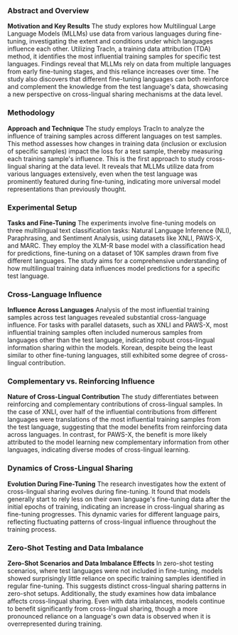 ### Abstract and Overview

**Motivation and Key Results**
The study explores how Multilingual Large Language Models (MLLMs) use data from various languages during fine-tuning, investigating the extent and conditions under which languages influence each other. Utilizing TracIn, a training data attribution (TDA) method, it identifies the most influential training samples for specific test languages. Findings reveal that MLLMs rely on data from multiple languages from early fine-tuning stages, and this reliance increases over time. The study also discovers that different fine-tuning languages can both reinforce and complement the knowledge from the test language's data, showcasing a new perspective on cross-lingual sharing mechanisms at the data level.

### Methodology

**Approach and Technique**
The study employs TracIn to analyze the influence of training samples across different languages on test samples. This method assesses how changes in training data (inclusion or exclusion of specific samples) impact the loss for a test sample, thereby measuring each training sample's influence. This is the first approach to study cross-lingual sharing at the data level. It reveals that MLLMs utilize data from various languages extensively, even when the test language was prominently featured during fine-tuning, indicating more universal model representations than previously thought.

### Experimental Setup

**Tasks and Fine-Tuning**
The experiments involve fine-tuning models on three multilingual text classification tasks: Natural Language Inference (NLI), Paraphrasing, and Sentiment Analysis, using datasets like XNLI, PAWS-X, and MARC. They employ the XLM-R base model with a classification head for predictions, fine-tuning on a dataset of 10K samples drawn from five different languages. The study aims for a comprehensive understanding of how multilingual training data influences model predictions for a specific test language.

### Cross-Language Influence

**Influence Across Languages**
Analysis of the most influential training samples across test languages revealed substantial cross-language influence. For tasks with parallel datasets, such as XNLI and PAWS-X, most influential training samples often included numerous samples from languages other than the test language, indicating robust cross-lingual information sharing within the models. Korean, despite being the least similar to other fine-tuning languages, still exhibited some degree of cross-lingual contribution.

### Complementary vs. Reinforcing Influence

**Nature of Cross-Lingual Contribution**
The study differentiates between reinforcing and complementary contributions of cross-lingual samples. In the case of XNLI, over half of the influential contributions from different languages were translations of the most influential training samples from the test language, suggesting that the model benefits from reinforcing data across languages. In contrast, for PAWS-X, the benefit is more likely attributed to the model learning new complementary information from other languages, indicating diverse modes of cross-lingual learning.

### Dynamics of Cross-Lingual Sharing

**Evolution During Fine-Tuning**
The research investigates how the extent of cross-lingual sharing evolves during fine-tuning. It found that models generally start to rely less on their own language's fine-tuning data after the initial epochs of training, indicating an increase in cross-lingual sharing as fine-tuning progresses. This dynamic varies for different language pairs, reflecting fluctuating patterns of cross-lingual influence throughout the training process.

### Zero-Shot Testing and Data Imbalance

**Zero-Shot Scenarios and Data Imbalance Effects**
In zero-shot testing scenarios, where test languages were not included in fine-tuning, models showed surprisingly little reliance on specific training samples identified in regular fine-tuning. This suggests distinct cross-lingual sharing patterns in zero-shot setups. Additionally, the study examines how data imbalance affects cross-lingual sharing. Even with data imbalances, models continue to benefit significantly from cross-lingual sharing, though a more pronounced reliance on a language's own data is observed when it is overrepresented during training.
